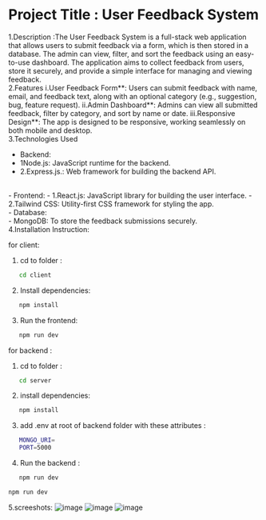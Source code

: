  # Project Title : User Feedback System

1.Description :The User Feedback System is a full-stack web application that allows users to submit feedback via a form, which is then stored in a database. The admin can view, filter, and sort the feedback using an easy-to-use dashboard. The application aims to collect feedback from users, store it securely, and provide a simple interface for managing and viewing feedback.
<br>
2.Features
i.User Feedback Form**: Users can submit feedback with name, email, and feedback text, along with an optional category (e.g., suggestion, bug, feature request).
ii.Admin Dashboard**: Admins can view all submitted feedback, filter by category, and sort by name or date.
iii.Responsive Design**: The app is designed to be responsive, working seamlessly on both mobile and desktop.
<br>
3.Technologies Used
<br>
- Backend:
- 1Node.js: JavaScript runtime for the backend.
- 2.Express.js.: Web framework for building the backend API.
<br>
- Frontend:
- 1.React.js: JavaScript library for building the user interface.
- 2.Tailwind CSS: Utility-first CSS framework for styling the app.
  <br>
- Database:
  <br>
- MongoDB: To store the feedback submissions securely.
<br>
4.Installation Instruction:

for client:

1. cd to folder :
```bash
   cd client
```
2. Install dependencies:
```bash
   npm install
```
3. Run the frontend:
```bash
   npm run dev

```
for backend :
1. cd to folder :
```bash
   cd server
```
2. install dependencies: 
```bash
   npm install
```
3. add .env at root of backend folder with these attributes :
```bash
   MONGO_URI=
   PORT=5000
```
4. Run the backend :
```bash
   npm run dev

npm run dev
```

5.screeshots:
![image](https://github.com/user-attachments/assets/450615ea-0d3f-47ab-89bc-cfb0b50c194f)
![image](https://github.com/user-attachments/assets/b5744c87-fc69-4949-91c0-7bfe63600364)
![image](https://github.com/user-attachments/assets/ca098f01-83e0-47e1-8d71-8a07f7ebb5e6)





